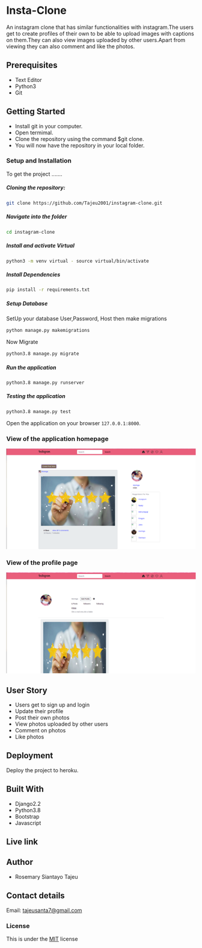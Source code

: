# Insta-Clone

An instagram clone that has similar functionalities with instagram.The users get to create profiles of their own to be able to upload images with captions on them.They can also view images uploaded by other users.Apart from viewing they can also comment and like the photos.

## Prerequisites

* Text Editor
* Python3
* Git

## Getting Started

* Install git in your computer.
* Open termimal.
* Clone the repository using the command $git clone.
* You will now have the repository in your local folder.


### Setup and Installation  
To get the project .......    
##### Cloning the repository:  
 ```bash 
git clone https://github.com/Tajeu2001/instagram-clone.git
```
##### Navigate into the folder 
 ```bash 
cd instagram-clone
```
##### Install and activate Virtual  
 ```bash 
python3 -m venv virtual - source virtual/bin/activate  
```  
##### Install Dependencies  
 ```bash 
pip install -r requirements.txt 
```  
##### Setup Database  
SetUp your database User,Password, Host then make migrations
 ```bash 
python manage.py makemigrations
 ``` 
 Now Migrate  
 ```bash 
python3.8 manage.py migrate 
```
##### Run the application  
 ```bash 
python3.8 manage.py runserver 
```  
##### Testing the application  
 ```bash 
python3.8 manage.py test 
```
Open the application on your browser `127.0.0.1:8000`.  

### View of the application homepage

![alt text](https://github.com/Tajeu2001/instagram-clone/blob/master/static/images/home.png)

### View of the profile page


![alt text](https://github.com/Tajeu2001/instagram-clone/blob/master/static/images/profile.png)

## User Story

* Users get to sign up and login
* Update their profile
* Post their own photos
* View photos uploaded by other users
* Comment on photos
* Like photos


## Deployment

Deploy the project to heroku.

## Built With

* Django2.2
* Python3.8
* Bootstrap
* Javascript

## Live link



## Author

* Rosemary Siantayo Tajeu

## Contact details
Email: tajeusanta7@gmail.com

### License
This is under the [MIT](LICENSE) license 